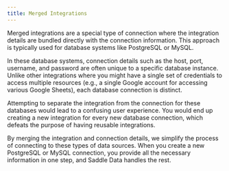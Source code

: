 ```yaml
---
title: Merged Integrations
---
```


Merged integrations are a special type of connection where the integration details are bundled directly with the connection information. This approach is typically used for database systems like PostgreSQL or MySQL.

In these database systems, connection details such as the host, port, username, and password are often unique to a specific database instance. Unlike other integrations where you might have a single set of credentials to access multiple resources (e.g., a single Google account for accessing various Google Sheets), each database connection is distinct.

Attempting to separate the integration from the connection for these databases would lead to a confusing user experience. You would end up creating a new integration for every new database connection, which defeats the purpose of having reusable integrations.

By merging the integration and connection details, we simplify the process of connecting to these types of data sources. When you create a new PostgreSQL or MySQL connection, you provide all the necessary information in one step, and Saddle Data handles the rest.
